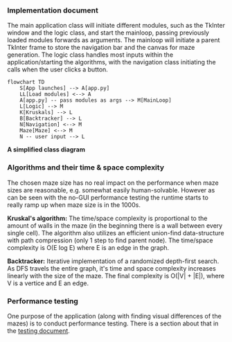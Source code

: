 ### Implementation document

The main application class will initiate different modules, such as the TkInter window and the logic class, and start the mainloop,
passing previously loaded modules forwards as arguments. The mainloop will initiate a parent TkInter frame to store the navigation bar and the canvas for maze generation.
The logic class handles most inputs within the application/starting the algorithms, with the navigation class initiating the calls when the user clicks a button.

```mermaid
flowchart TD
    S[App launches] --> A[app.py]
    LL[Load modules] <--> A
    A[app.py] -- pass modules as args --> M[MainLoop]
    L[Logic] --> M
    K[Kruskals] --> L
    B[Backtracker] --> L
    N[Navigation] <--> M
    Maze[Maze] <--> M
    N -- user input --> L

```
**A simplified class diagram**

### Algorithms and their time & space complexity

The chosen maze size has no real impact on the performance when maze sizes are reasonable, e.g. somewhat easily human-solvable. However as can be seen with the no-GUI
performance testing the runtime starts to really ramp up when maze size is in the 1000s.

**Kruskal's algorithm:** The time/space complexity is proportional to the amount of walls in the maze (in the beginning there is a wall between every single cell).
The algorithm also utilizes an efficient union-find data-structure with path compression (only 1 step to find parent node). The time/space complexity is O(E log E)
where E is an edge in the graph.

**Backtracker:** Iterative implementation of a randomized depth-first search. As DFS travels the entire graph, it's time and space complexity increases linearly with
the size of the maze. The final complexity is O(|V| + |E|), where V is a vertice and E an edge.

### Performance testing

One purpose of the application (along with finding visual differences of the mazes) is to conduct performance testing. There is a section about that in the
[testing document](https://github.com/joonas-a/tiralabra/blob/main/docs/testing_document.md#performance-testing).
